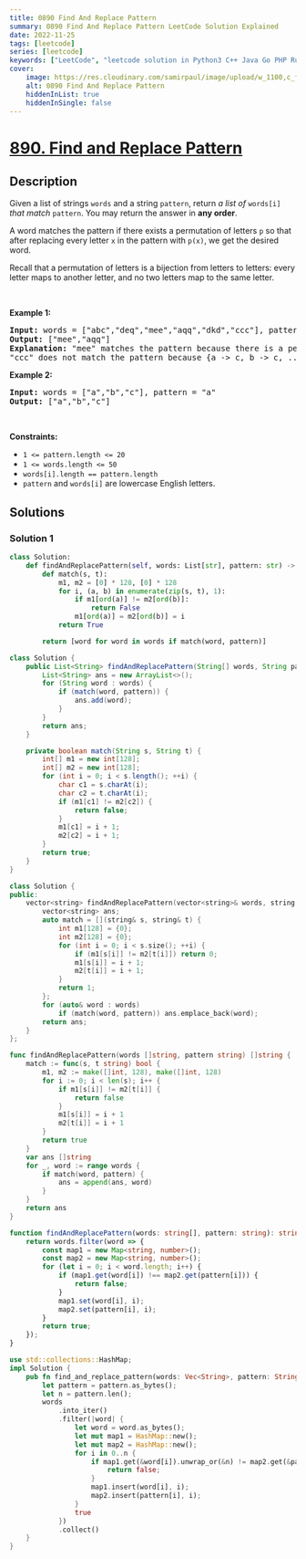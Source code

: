 ```yaml
---
title: 0890 Find And Replace Pattern
summary: 0890 Find And Replace Pattern LeetCode Solution Explained
date: 2022-11-25
tags: [leetcode]
series: [leetcode]
keywords: ["LeetCode", "leetcode solution in Python3 C++ Java Go PHP Ruby Swift TypeScript Rust C# JavaScript C", "0890 Find And Replace Pattern LeetCode Solution Explained in all languages"]
cover:
    image: https://res.cloudinary.com/samirpaul/image/upload/w_1100,c_fit,co_rgb:FFFFFF,l_text:Arial_75_bold:0890 Find And Replace Pattern - Solution Explained/problem-solving.webp
    alt: 0890 Find And Replace Pattern
    hiddenInList: true
    hiddenInSingle: false
---
```



# [890. Find and Replace Pattern](https://leetcode.com/problems/find-and-replace-pattern)


## Description

<p>Given a list of strings <code>words</code> and a string <code>pattern</code>, return <em>a list of</em> <code>words[i]</code> <em>that match</em> <code>pattern</code>. You may return the answer in <strong>any order</strong>.</p>

<p>A word matches the pattern if there exists a permutation of letters <code>p</code> so that after replacing every letter <code>x</code> in the pattern with <code>p(x)</code>, we get the desired word.</p>

<p>Recall that a permutation of letters is a bijection from letters to letters: every letter maps to another letter, and no two letters map to the same letter.</p>

<p>&nbsp;</p>
<p><strong class="example">Example 1:</strong></p>

<pre>
<strong>Input:</strong> words = [&quot;abc&quot;,&quot;deq&quot;,&quot;mee&quot;,&quot;aqq&quot;,&quot;dkd&quot;,&quot;ccc&quot;], pattern = &quot;abb&quot;
<strong>Output:</strong> [&quot;mee&quot;,&quot;aqq&quot;]
<strong>Explanation:</strong> &quot;mee&quot; matches the pattern because there is a permutation {a -&gt; m, b -&gt; e, ...}. 
&quot;ccc&quot; does not match the pattern because {a -&gt; c, b -&gt; c, ...} is not a permutation, since a and b map to the same letter.
</pre>

<p><strong class="example">Example 2:</strong></p>

<pre>
<strong>Input:</strong> words = [&quot;a&quot;,&quot;b&quot;,&quot;c&quot;], pattern = &quot;a&quot;
<strong>Output:</strong> [&quot;a&quot;,&quot;b&quot;,&quot;c&quot;]
</pre>

<p>&nbsp;</p>
<p><strong>Constraints:</strong></p>

<ul>
	<li><code>1 &lt;= pattern.length &lt;= 20</code></li>
	<li><code>1 &lt;= words.length &lt;= 50</code></li>
	<li><code>words[i].length == pattern.length</code></li>
	<li><code>pattern</code> and <code>words[i]</code> are lowercase English letters.</li>
</ul>

## Solutions

### Solution 1

<!-- tabs:start -->

```python
class Solution:
    def findAndReplacePattern(self, words: List[str], pattern: str) -> List[str]:
        def match(s, t):
            m1, m2 = [0] * 128, [0] * 128
            for i, (a, b) in enumerate(zip(s, t), 1):
                if m1[ord(a)] != m2[ord(b)]:
                    return False
                m1[ord(a)] = m2[ord(b)] = i
            return True

        return [word for word in words if match(word, pattern)]
```

```java
class Solution {
    public List<String> findAndReplacePattern(String[] words, String pattern) {
        List<String> ans = new ArrayList<>();
        for (String word : words) {
            if (match(word, pattern)) {
                ans.add(word);
            }
        }
        return ans;
    }

    private boolean match(String s, String t) {
        int[] m1 = new int[128];
        int[] m2 = new int[128];
        for (int i = 0; i < s.length(); ++i) {
            char c1 = s.charAt(i);
            char c2 = t.charAt(i);
            if (m1[c1] != m2[c2]) {
                return false;
            }
            m1[c1] = i + 1;
            m2[c2] = i + 1;
        }
        return true;
    }
}
```

```cpp
class Solution {
public:
    vector<string> findAndReplacePattern(vector<string>& words, string pattern) {
        vector<string> ans;
        auto match = [](string& s, string& t) {
            int m1[128] = {0};
            int m2[128] = {0};
            for (int i = 0; i < s.size(); ++i) {
                if (m1[s[i]] != m2[t[i]]) return 0;
                m1[s[i]] = i + 1;
                m2[t[i]] = i + 1;
            }
            return 1;
        };
        for (auto& word : words)
            if (match(word, pattern)) ans.emplace_back(word);
        return ans;
    }
};
```

```go
func findAndReplacePattern(words []string, pattern string) []string {
	match := func(s, t string) bool {
		m1, m2 := make([]int, 128), make([]int, 128)
		for i := 0; i < len(s); i++ {
			if m1[s[i]] != m2[t[i]] {
				return false
			}
			m1[s[i]] = i + 1
			m2[t[i]] = i + 1
		}
		return true
	}
	var ans []string
	for _, word := range words {
		if match(word, pattern) {
			ans = append(ans, word)
		}
	}
	return ans
}
```

```ts
function findAndReplacePattern(words: string[], pattern: string): string[] {
    return words.filter(word => {
        const map1 = new Map<string, number>();
        const map2 = new Map<string, number>();
        for (let i = 0; i < word.length; i++) {
            if (map1.get(word[i]) !== map2.get(pattern[i])) {
                return false;
            }
            map1.set(word[i], i);
            map2.set(pattern[i], i);
        }
        return true;
    });
}
```

```rust
use std::collections::HashMap;
impl Solution {
    pub fn find_and_replace_pattern(words: Vec<String>, pattern: String) -> Vec<String> {
        let pattern = pattern.as_bytes();
        let n = pattern.len();
        words
            .into_iter()
            .filter(|word| {
                let word = word.as_bytes();
                let mut map1 = HashMap::new();
                let mut map2 = HashMap::new();
                for i in 0..n {
                    if map1.get(&word[i]).unwrap_or(&n) != map2.get(&pattern[i]).unwrap_or(&n) {
                        return false;
                    }
                    map1.insert(word[i], i);
                    map2.insert(pattern[i], i);
                }
                true
            })
            .collect()
    }
}
```

<!-- tabs:end -->

<!-- end -->
